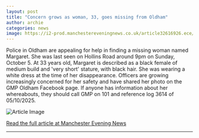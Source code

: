 ```yaml
---
layout: post
title: "Concern grows as woman, 33, goes missing from Oldham"
author: archie
categories: news
image: https://i2-prod.manchestereveningnews.co.uk/article32616926.ece/ALTERNATES/s1200/0_ABR_MEN_MISSINGMARGARETJPG.jpg
---
```

Police in Oldham are appealing for help in finding a missing woman named Margaret. She was last seen on Hollins Road around 9pm on Sunday, October 5. At 33 years old, Margaret is described as a black female of medium build and 'very short' stature, with black hair. She was wearing a white dress at the time of her disappearance. Officers are growing increasingly concerned for her safety and have shared her photo on the GMP Oldham Facebook page. If anyone has information about her whereabouts, they should call GMP on 101 and reference log 3614 of 05/10/2025.

![Article Image](https://i2-prod.manchestereveningnews.co.uk/article32616926.ece/ALTERNATES/s1200/0_ABR_MEN_MISSINGMARGARETJPG.jpg)

[Read the full article at Manchester Evening News](https://www.manchestereveningnews.co.uk/news/greater-manchester-news/concern-grows-woman-33-goes-32616955)

---
